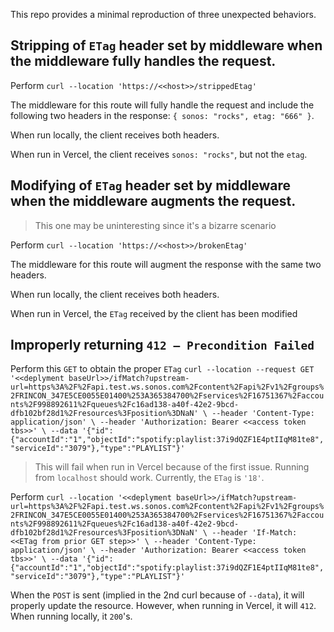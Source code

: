 This repo provides a minimal reproduction of three unexpected behaviors.

## Stripping of `ETag` header set by middleware when the middleware fully handles the request.

Perform `curl --location 'https://<<host>>/strippedEtag'`

The middleware for this route will fully handle the request and include the following two headers in the response: `{ sonos: "rocks", etag: "666" }`.

When run locally, the client receives both headers.

When run in Vercel, the client receives `sonos: "rocks"`, but not the `etag`.

## Modifying of `ETag` header set by middleware when the middleware augments the request.

> This one may be uninteresting since it's a bizarre scenario

Perform `curl --location 'https://<<host>>/brokenEtag'`

The middleware for this route will augment the response with the same two headers.

When run locally, the client receives both headers.

When run in Vercel, the `ETag` received by the client has been modified

## Improperly returning `412 — Precondition Failed`

Perform this `GET` to obtain the proper `ETag`
`curl --location --request GET '<<deplyment baseUrl>>/ifMatch?upstream-url=https%3A%2F%2Fapi.test.ws.sonos.com%2Fcontent%2Fapi%2Fv1%2Fgroups%2FRINCON_347E5CE0055E01400%253A365384700%2Fservices%2F16751367%2Faccounts%2F998892611%2Fqueues%2Fc16ad138-a40f-42e2-9bcd-dfb102bf28d1%2Fresources%3Fposition%3DNaN' \
--header 'Content-Type: application/json' \
--header 'Authorization: Bearer <<access token tbs>>' \
--data '{"id":{"accountId":"1","objectId":"spotify:playlist:37i9dQZF1E4ptIIqM81te8","serviceId":"3079"},"type":"PLAYLIST"}'`

> This will fail when run in Vercel because of the first issue. Running from `localhost` should work. Currently, the `ETag` is `'18'`.

Perform `curl --location '<<deplyment baseUrl>>/ifMatch?upstream-url=https%3A%2F%2Fapi.test.ws.sonos.com%2Fcontent%2Fapi%2Fv1%2Fgroups%2FRINCON_347E5CE0055E01400%253A365384700%2Fservices%2F16751367%2Faccounts%2F998892611%2Fqueues%2Fc16ad138-a40f-42e2-9bcd-dfb102bf28d1%2Fresources%3Fposition%3DNaN' \
--header 'If-Match: <<ETag from prior GET step>>' \
--header 'Content-Type: application/json' \
--header 'Authorization: Bearer <<access token tbs>>' \
--data '{"id":{"accountId":"1","objectId":"spotify:playlist:37i9dQZF1E4ptIIqM81te8","serviceId":"3079"},"type":"PLAYLIST"}'`

When the `POST` is sent (implied in the 2nd curl because of `--data`), it will properly update the resource. However, when running in Vercel, it will `412`. When running locally, it `200`'s.
